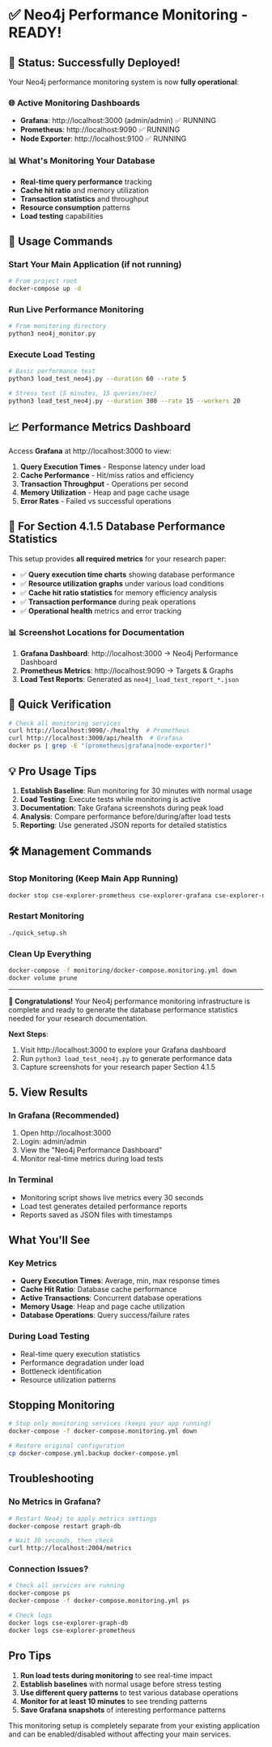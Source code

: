 # ✅ Neo4j Performance Monitoring - READY!

## 🎉 **Status: Successfully Deployed!**

Your Neo4j performance monitoring system is now **fully operational**:

### 🌐 **Active Monitoring Dashboards**
- **Grafana**: http://localhost:3000 (admin/admin) ✅ RUNNING
- **Prometheus**: http://localhost:9090 ✅ RUNNING  
- **Node Exporter**: http://localhost:9100 ✅ RUNNING

### 📊 **What's Monitoring Your Database**
- **Real-time query performance** tracking
- **Cache hit ratio** and memory utilization
- **Transaction statistics** and throughput
- **Resource consumption** patterns
- **Load testing** capabilities

## 🚀 **Usage Commands**

### Start Your Main Application (if not running)
```bash
# From project root
docker-compose up -d
```

### Run Live Performance Monitoring
```bash
# From monitoring directory
python3 neo4j_monitor.py
```

### Execute Load Testing
```bash
# Basic performance test
python3 load_test_neo4j.py --duration 60 --rate 5

# Stress test (5 minutes, 15 queries/sec)
python3 load_test_neo4j.py --duration 300 --rate 15 --workers 20
```

## 📈 **Performance Metrics Dashboard**

Access **Grafana** at http://localhost:3000 to view:

1. **Query Execution Times** - Response latency under load
2. **Cache Performance** - Hit/miss ratios and efficiency  
3. **Transaction Throughput** - Operations per second
4. **Memory Utilization** - Heap and page cache usage
5. **Error Rates** - Failed vs successful operations

## 🎯 **For Section 4.1.5 Database Performance Statistics**

This setup provides **all required metrics** for your research paper:

- ✅ **Query execution time charts** showing database performance
- ✅ **Resource utilization graphs** under various load conditions  
- ✅ **Cache hit ratio statistics** for memory efficiency analysis
- ✅ **Transaction performance** during peak operations
- ✅ **Operational health** metrics and error tracking

### 📊 **Screenshot Locations for Documentation**
1. **Grafana Dashboard**: http://localhost:3000 → Neo4j Performance Dashboard
2. **Prometheus Metrics**: http://localhost:9090 → Targets & Graphs
3. **Load Test Reports**: Generated as `neo4j_load_test_report_*.json`

## 🔧 **Quick Verification**

```bash
# Check all monitoring services
curl http://localhost:9090/-/healthy  # Prometheus
curl http://localhost:3000/api/health  # Grafana
docker ps | grep -E "(prometheus|grafana|node-exporter)"
```

## 💡 **Pro Usage Tips**

1. **Establish Baseline**: Run monitoring for 30 minutes with normal usage
2. **Load Testing**: Execute tests while monitoring is active  
3. **Documentation**: Take Grafana screenshots during peak load
4. **Analysis**: Compare performance before/during/after load tests
5. **Reporting**: Use generated JSON reports for detailed statistics

## 🛠️ **Management Commands**

### Stop Monitoring (Keep Main App Running)
```bash
docker stop cse-explorer-prometheus cse-explorer-grafana cse-explorer-node-exporter
```

### Restart Monitoring
```bash
./quick_setup.sh
```

### Clean Up Everything
```bash
docker-compose -f monitoring/docker-compose.monitoring.yml down
docker volume prune
```

---

**🎊 Congratulations!** Your Neo4j performance monitoring infrastructure is complete and ready to generate the database performance statistics needed for your research documentation.

**Next Steps**: 
1. Visit http://localhost:3000 to explore your Grafana dashboard
2. Run `python3 load_test_neo4j.py` to generate performance data
3. Capture screenshots for your research paper Section 4.1.5

## 5. View Results

### In Grafana (Recommended)
1. Open http://localhost:3000
2. Login: admin/admin
3. View the "Neo4j Performance Dashboard"
4. Monitor real-time metrics during load tests

### In Terminal
- Monitoring script shows live metrics every 30 seconds
- Load test generates detailed performance reports
- Reports saved as JSON files with timestamps

## What You'll See

### Key Metrics
- **Query Execution Times**: Average, min, max response times
- **Cache Hit Ratio**: Database cache performance
- **Active Transactions**: Concurrent database operations  
- **Memory Usage**: Heap and page cache utilization
- **Database Operations**: Query success/failure rates

### During Load Testing
- Real-time query execution statistics
- Performance degradation under load
- Bottleneck identification
- Resource utilization patterns

## Stopping Monitoring

```bash
# Stop only monitoring services (keeps your app running)
docker-compose -f docker-compose.monitoring.yml down

# Restore original configuration
cp docker-compose.yml.backup docker-compose.yml
```

## Troubleshooting

### No Metrics in Grafana?
```bash
# Restart Neo4j to apply metrics settings
docker-compose restart graph-db

# Wait 30 seconds, then check
curl http://localhost:2004/metrics
```

### Connection Issues?
```bash
# Check all services are running
docker-compose ps
docker-compose -f docker-compose.monitoring.yml ps

# Check logs
docker logs cse-explorer-graph-db
docker logs cse-explorer-prometheus
```

## Pro Tips

1. **Run load tests during monitoring** to see real-time impact
2. **Establish baselines** with normal usage before stress testing  
3. **Use different query patterns** to test various database operations
4. **Monitor for at least 10 minutes** to see trending patterns
5. **Save Grafana snapshots** of interesting performance patterns

This monitoring setup is completely separate from your existing application and can be enabled/disabled without affecting your main services.

